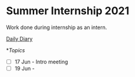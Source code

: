 # Summer Internship 2021
Work done during internship as an intern.

[Daily Diary](https://drive.google.com/file/d/1vzhcxxSoSf_OZIByWQOfgkHjz5kGXiLD/view?usp=sharing)

**Topics*
- [ ]  17 Jun - Intro meeting
- [ ]  19 Jun - 
